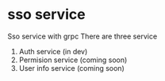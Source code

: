 # sso service
Sso service with grpc
There are three service
1. Auth service (in dev)
2. Permision service (coming soon)
3. User info service (coming soon)
